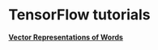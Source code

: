 # TensorFlow tutorials

[__Vector Representations of Words__](https://www.tensorflow.org/versions/r0.7/tutorials/word2vec/index.html)